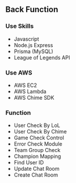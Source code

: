 ﻿## Back Function

### Use Skills
+ Javascript
+ Node.js Express
+ Prisma (MySQL)
+ League of Legends API

### Use AWS 
+ AWS EC2
+ AWS Lambda
+ AWS Chime SDK

### Function
+ User Check By LoL
+ User Check By Chime
+ Game Check Control
+ Error Check Module
+ Team Group Check
+ Champion Mapping
+ Find User ID
+ Update Chat Room
+ Create Chat Room